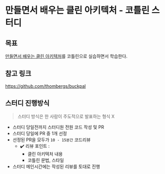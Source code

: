 # 만들면서 배우는 클린 아키텍처 - 코틀린 스터디

## 목표
[만들면서 배우는 클린 아키텍처](https://wikibook.co.kr/clean-architecture/)를 코틀린으로 실습하면서 학습한다.

## 참고 링크
https://github.com/thombergs/buckpal



## 스터디 진행방식 
> 스터디 방식은 한 사람이 주도적으로 발표하는 형식 X

- 스터디 당일전까지 스터디원 전원 코드 작성 및 PR
- 스터디 당일에 PR 중 1개 선정
- 선정된 PR을 모두가 `10 - 15분간` 코드리뷰
   - ✔️ 리뷰 포인트 : 
       -  클린 아키텍처 내용
       -  코틀린 문법, 스타일
- 스터디 메인시간에는 작성된 리뷰를 토대로 진행
